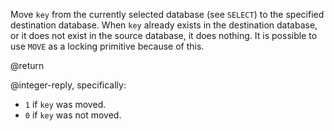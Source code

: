 Move `key` from the currently selected database (see `SELECT`) to the specified
destination database. When `key` already exists in the destination database, or
it does not exist in the source database, it does nothing. It is possible to use
`MOVE` as a locking primitive because of this.

@return

@integer-reply, specifically:

* `1` if `key` was moved.
* `0` if `key` was not moved.

